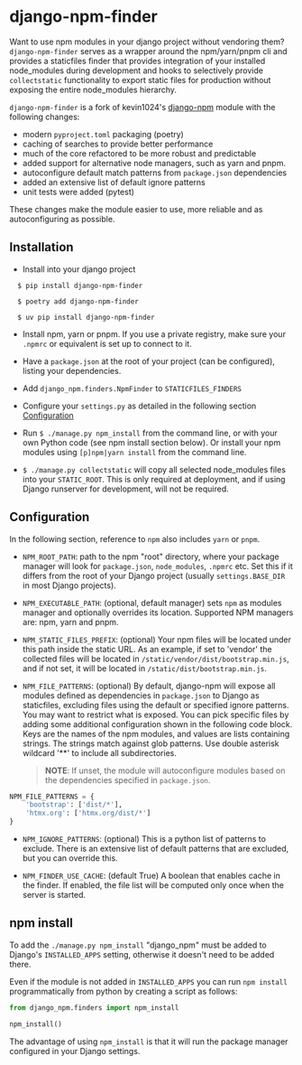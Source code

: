 # django-npm-finder

Want to use npm modules in your django project without vendoring them?
`django-npm-finder` serves as a wrapper around the npm/yarn/pnpm cli and provides a staticfiles
finder that provides integration of your installed node_modules during development and hooks to
selectively provide `collectstatic` functionality to export static files for production without
exposing the entire node_modules hierarchy.

`django-npm-finder` is a fork of kevin1024's [django-npm](https://github.com/keven1024/django-npm) module with the
following changes:

- modern `pyproject.toml` packaging (poetry)
- caching of searches to provide better performance
- much of the core refactored to be more robust and predictable
- added support for alternative node managers, such as yarn and pnpm.
- autoconfigure default match patterns from `package.json` dependencies
- added an extensive list of default ignore patterns
- unit tests were added (pytest)

These changes make the module easier to use, more reliable and as autoconfiguring as possible.

## Installation

- Install into your django project

```
  $ pip install django-npm-finder
```

```
  $ poetry add django-npm-finder
```

```
  $ uv pip install django-npm-finder
```

- Install npm, yarn or pnpm.
  If you use a private registry, make sure your `.npmrc` or equivalent is set up to connect to it.


- Have a `package.json` at the root of your project (can be configured), listing your dependencies.


- Add `django_npm.finders.NpmFinder` to `STATICFILES_FINDERS`


- Configure your `settings.py` as detailed in the following section [Configuration](#configuration)


- Run `$ ./manage.py npm_install` from the command line, or with your own Python code
(see npm install section below).
Or install your npm modules using `[p]npm|yarn install` from the command line.


- `$ ./manage.py collectstatic` will copy all selected node_modules files into your `STATIC_ROOT`.
   This is only required at deployment, and if using Django runserver for development, will not be required.

## Configuration

In the following section, reference to `npm` also includes `yarn` or `pnpm`.

* `NPM_ROOT_PATH`: path to the npm "root" directory, where your package manager will look
  for `package.json`, `node_modules`, `.npmrc` etc.
  Set this if it differs from the root of your Django project
  (usually `settings.BASE_DIR` in most Django projects).


* `NPM_EXECUTABLE_PATH`: (optional, default manager) sets `npm` as modules manager and optionally
  overrides its location.
  Supported NPM managers are: npm, yarn and pnpm.


* `NPM_STATIC_FILES_PREFIX`: (optional) Your npm files will be located under this path inside the
  static URL.
  As an example, if set to 'vendor' the collected files will be located in
  `/static/vendor/dist/bootstrap.min.js`, and if not set, it will be located in
  `/static/dist/bootstrap.min.js`.


* `NPM_FILE_PATTERNS`: (optional) By default, django-npm will expose all modules defined as dependencies
  in `package.json` to Django as staticfiles, excluding files using the default or specified ignore patterns.
  You may want to restrict what is exposed.
  You can pick specific files by adding some additional configuration shown in the following code block.
  Keys are the names of the npm modules, and values are lists containing strings. The strings match against glob patterns.
  Use double asterisk wildcard '**' to include all subdirectories.
  > **NOTE**: If unset, the module will autoconfigure modules based on the
  > dependencies specified in `package.json`.
```python
NPM_FILE_PATTERNS = {
    'bootstrap': ['dist/*'],
    'htmx.org': ['htmx.org/dist/*']
}
```

* `NPM_IGNORE_PATTERNS`: (optional) This is a python list of patterns to exclude.
  There is an extensive list of default patterns that are excluded, but you can override this.


* `NPM_FINDER_USE_CACHE`: (default True) A boolean that enables cache in the finder.
  If enabled, the file list will be computed only once when the server is started.


## npm install

To add the `./manage.py npm_install` "django_npm" must be added to Django's `INSTALLED_APPS` setting, otherwise it doesn't need to be added there.

Even if the module is not added in `INSTALLED_APPS` you can run `npm install` programmatically
from python by creating a script as follows:

```python
from django_npm.finders import npm_install

npm_install()
```

The advantage of using `npm_install` is that it will run the package manager configured in
your Django settings.
